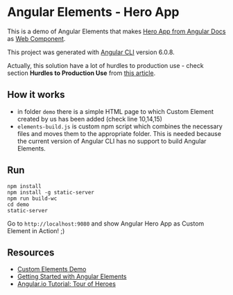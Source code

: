 # Angular Elements - Hero App

This is a demo of Angular Elements that makes [Hero App from Angular Docs](https://angular.io/tutorial) as [Web Component](https://www.webcomponents.org/).

This project was generated with [Angular CLI](https://github.com/angular/angular-cli) version 6.0.8.

Actually, this solution have a lot of hurdles to production use - check section **Hurdles to Production Use** from [this article](https://www.telerik.com/blogs/getting-started-with-angular-elements).

## How it works
* in folder `demo` there is a simple HTML page to which Custom Element created by us has been added (check line 10,14,15)
* `elements-build.js` is custom npm script which combines the necessary files and moves them to the appropriate folder. This is needed because the current version of Angular CLI has no support to build Angular Elements.

## Run
```
npm install
npm install -g static-server
npm run build-wc
cd demo
static-server
```
Go to `http://localhost:9080` and show Angular Hero App as Custom Element in Action! ;)

## Resources
* [Custom Elements Demo](https://github.com/samjulien/elements-demo)
* [Getting Started with Angular Elements](https://www.telerik.com/blogs/getting-started-with-angular-elements)
* [Angular.io Tutorial: Tour of Heroes](https://angular.io/tutorial)

